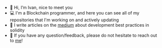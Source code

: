 - 👋 Hi, I’m Ivan, nice to meet you
- 💻 I'm a Blockchain programmer, and here you can see all of my repositories that I'm working on and actively updating
- 📜 I write articles on the [medium](https://medium.com/@ivanlieskov) about development best practices in solidity
- 💬 If you have any question/feedback, please do not hesitate to reach out to [me](https://www.linkedin.com/in/ivan-leskov-4b5664189/)!
 
<!---
Gincral/Gincral is a ✨ special ✨ repository because its `README.md` (this file) appears on your GitHub profile.
You can click the Preview link to take a look at your changes.
--->
